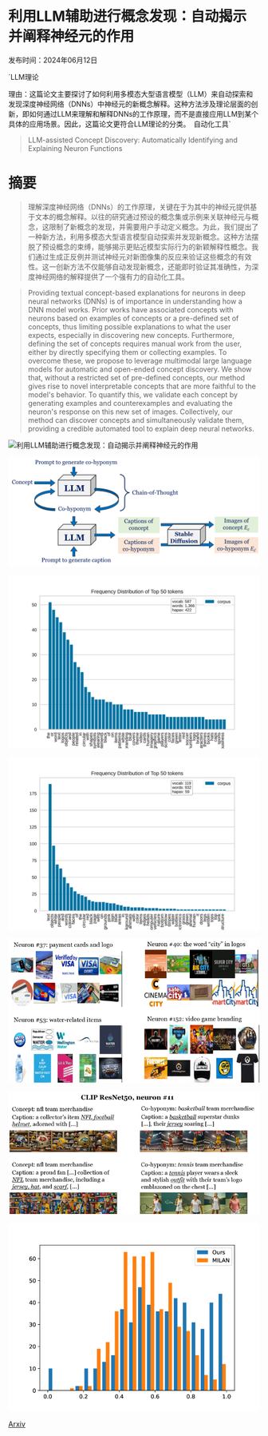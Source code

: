 # 利用LLM辅助进行概念发现：自动揭示并阐释神经元的作用

发布时间：2024年06月12日

`LLM理论

理由：这篇论文主要探讨了如何利用多模态大型语言模型（LLM）来自动探索和发现深度神经网络（DNNs）中神经元的新概念解释。这种方法涉及理论层面的创新，即如何通过LLM来理解和解释DNNs的工作原理，而不是直接应用LLM到某个具体的应用场景。因此，这篇论文更符合LLM理论的分类。` `自动化工具`

> LLM-assisted Concept Discovery: Automatically Identifying and Explaining Neuron Functions

# 摘要

> 理解深度神经网络（DNNs）的工作原理，关键在于为其中的神经元提供基于文本的概念解释。以往的研究通过预设的概念集或示例来关联神经元与概念，这限制了新概念的发现，并需要用户手动定义概念。为此，我们提出了一种新方法，利用多模态大型语言模型自动探索并发现新概念。这种方法摆脱了预设概念的束缚，能够揭示更贴近模型实际行为的新颖解释性概念。我们通过生成正反例并测试神经元对新图像集的反应来验证这些概念的有效性。这一创新方法不仅能够自动发现新概念，还能即时验证其准确性，为深度神经网络的解释提供了一个强有力的自动化工具。

> Providing textual concept-based explanations for neurons in deep neural networks (DNNs) is of importance in understanding how a DNN model works. Prior works have associated concepts with neurons based on examples of concepts or a pre-defined set of concepts, thus limiting possible explanations to what the user expects, especially in discovering new concepts. Furthermore, defining the set of concepts requires manual work from the user, either by directly specifying them or collecting examples. To overcome these, we propose to leverage multimodal large language models for automatic and open-ended concept discovery. We show that, without a restricted set of pre-defined concepts, our method gives rise to novel interpretable concepts that are more faithful to the model's behavior. To quantify this, we validate each concept by generating examples and counterexamples and evaluating the neuron's response on this new set of images. Collectively, our method can discover concepts and simultaneously validate them, providing a credible automated tool to explain deep neural networks.

![利用LLM辅助进行概念发现：自动揭示并阐释神经元的作用](../../../paper_images/2406.08572/fig1.png)

![利用LLM辅助进行概念发现：自动揭示并阐释神经元的作用](../../../paper_images/2406.08572/EcEbarC.png)

![利用LLM辅助进行概念发现：自动揭示并阐释神经元的作用](../../../paper_images/2406.08572/x1.png)

![利用LLM辅助进行概念发现：自动揭示并阐释神经元的作用](../../../paper_images/2406.08572/x2.png)

![利用LLM辅助进行概念发现：自动揭示并阐释神经元的作用](../../../paper_images/2406.08572/x3.png)

![利用LLM辅助进行概念发现：自动揭示并阐释神经元的作用](../../../paper_images/2406.08572/x4.png)

![利用LLM辅助进行概念发现：自动揭示并阐释神经元的作用](../../../paper_images/2406.08572/x5.png)

[Arxiv](https://arxiv.org/abs/2406.08572)